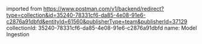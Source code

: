 imported from https://www.postman.com/v1/backend/redirect?type=collection&id=35240-78331cf6-da85-4e08-91e6-c2876a91dbfd&entityId=61560&publisherType=team&publisherId=37129
collectionId: 35240-78331cf6-da85-4e08-91e6-c2876a91dbfd
name: Model Ingestion